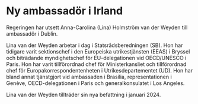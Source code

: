 # Ny ambassadör i Irland

Regeringen har utsett Anna-Carolina (Lina) Holmström van der Weyden till ambassadör i Dublin.

Lina van der Weyden arbetar i dag i Statsrådsberedningen (SB). Hon har tidigare varit sektionschef i den Europeiska utrikestjänsten (EEAS) i Bryssel och biträdande myndighetschef för EU-delegationen vid OECD/UNESCO i Paris. Hon har varit tillförordnad chef för Ministerkansliet och tillförordnad chef för Europakorrespondentenheten i Utrikesdepartementet (UD). Hon har bland annat tjänstgjort vid ambassaden i Brasilia, representationen i Genève, OECD-delegationen i Paris och generalkonsulatet i Los Angeles.

Lina van der Weyden tillträder sin nya befattning i januari 2024.
